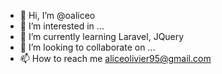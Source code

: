 - 👋 Hi, I’m @oaliceo
- 👀 I’m interested in ...
- 🌱 I’m currently learning Laravel, JQuery
- 💞️ I’m looking to collaborate on ...
- 📫 How to reach me aliceolivier95@gmail.com

<!---
oaliceo/oaliceo is a ✨ special ✨ repository because its `README.md` (this file) appears on your GitHub profile.
You can click the Preview link to take a look at your changes.
--->
